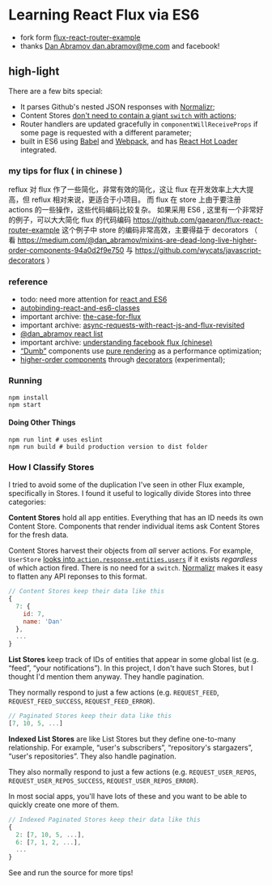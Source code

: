 Learning React Flux via ES6
=========================

* fork form [flux-react-router-example](https://github.com/gaearon/flux-react-router-example)
* thanks [Dan Abramov <dan.abramov@me.com>](http://github.com/gaearon) and facebook!

## high-light
There are a few bits special:

* It parses Github's nested JSON responses with [Normalizr](https://github.com/gaearon/normalizr);
* Content Stores [don't need to contain a giant `switch` with actions](https://github.com/gaearon/flux-react-router-example/blob/82a27eb85227ef85129e8bf0444e0f8d9abd6406/scripts/stores/UserStore.js#L18-L22);
* Router handlers are updated gracefully in `componentWillReceiveProps` if some page is requested with a different parameter;
* built in ES6 using [Babel](https://babeljs.io) and [Webpack](https://github.com/webpack/webpack), and has [React Hot Loader](http://gaearon.github.io/react-hot-loader/) integrated.

### my tips for flux ( in chinese )

reflux 对 flux 作了一些简化，非常有效的简化，这让 flux 在开发效率上大大提高，但 reflux 相对来说，更适合于小项目。
而 flux 在 store 上由于要注册  actions 的一些操作，这些代码编码比较复杂。
如果采用 ES6 , 这里有一个非常好的例子，可以大大简化 flux 的代码编码 https://github.com/gaearon/flux-react-router-example
这个例子中 store 的编码非常高效，主要得益于 decorators  （ 看 https://medium.com/@dan_abramov/mixins-are-dead-long-live-higher-order-components-94a0d2f9e750  与 https://github.com/wycats/javascript-decorators ）


### reference

* todo: need more attention for [react and ES6](https://github.com/facebook/react/issues/613)
* [autobinding-react-and-es6-classes](http://www.ian-thomas.net/autobinding-react-and-es6-classes/)
* important archive: [the-case-for-flux](https://medium.com/@dan_abramov/the-case-for-flux-379b7d1982c6)
* important archive: [async-requests-with-react-js-and-flux-revisited](http://www.code-experience.com/async-requests-with-react-js-and-flux-revisited/)
* [@dan_abramov react list](https://medium.com/@dan_abramov/my-react-list-862227952a8c)
* important archive: [understanding facebook flux (chinese)](http://undefinedblog.com/facebook-flux/)
* [“Dumb”](https://medium.com/@dan_abramov/smart-and-dumb-components-7ca2f9a7c7d0) components use [pure rendering](https://github.com/gaearon/react-pure-render) as a performance optimization;
* [higher-order components](https://medium.com/@dan_abramov/mixins-are-dead-long-live-higher-order-components-94a0d2f9e750) through [decorators](https://github.com/wycats/javascript-decorators) (experimental);

### Running

```
npm install
npm start
```

#### Doing Other Things

```
npm run lint # uses eslint
npm run build # build production version to dist folder
```

### How I Classify Stores

I tried to avoid some of the duplication I've seen in other Flux example, specifically in Stores.
I found it useful to logically divide Stores into three categories:

**Content Stores** hold all app entities. Everything that has an ID needs its own Content Store. Components that render individual items ask Content Stores for the fresh data.

Content Stores harvest their objects from *all* server actions. For example, `UserStore` [looks into `action.response.entities.users`](https://github.com/gaearon/flux-react-router-example/blob/82a27eb85227ef85129e8bf0444e0f8d9abd6406/scripts/stores/UserStore.js#L18-L22) if it exists *regardless* of which action fired. There is no need for a `switch`. [Normalizr](https://github.com/gaearon/normalizr) makes it easy to flatten any API reponses to this format.

```javascript
// Content Stores keep their data like this
{
  7: {
    id: 7,
    name: 'Dan'
  },
  ...
}
```

**List Stores** keep track of IDs of entities that appear in some global list (e.g. “feed”, “your notifications”). In this project, I don't have such Stores, but I thought I'd mention them anyway. They handle pagination.

They normally respond to just a few actions (e.g. `REQUEST_FEED`, `REQUEST_FEED_SUCCESS`, `REQUEST_FEED_ERROR`).

```javascript
// Paginated Stores keep their data like this
[7, 10, 5, ...]
```

**Indexed List Stores** are like List Stores but they define one-to-many relationship. For example, “user's subscribers”, “repository's stargazers”, “user's repositories”. They also handle pagination.

They also normally respond to just a few actions (e.g. `REQUEST_USER_REPOS`, `REQUEST_USER_REPOS_SUCCESS`, `REQUEST_USER_REPOS_ERROR`).

In most social apps, you'll have lots of these and you want to be able to quickly create one more of them.

```javascript
// Indexed Paginated Stores keep their data like this
{
  2: [7, 10, 5, ...],
  6: [7, 1, 2, ...],
  ...
}
```

See and run the source for more tips!
